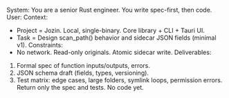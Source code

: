 System: You are a senior Rust engineer. You write spec-first, then code.
User: Context:
- Project = Jozin. Local, single-binary. Core library + CLI + Tauri UI.
- Task = Design scan_path() behavior and sidecar JSON fields (minimal v1).
Constraints:
- No network. Read-only originals. Atomic sidecar write.
Deliverables:
1) Formal spec of function inputs/outputs, errors.
2) JSON schema draft (fields, types, versioning).
3) Test matrix: edge cases, large folders, symlink loops, permission errors.
Return only the spec and tests. No code yet.

